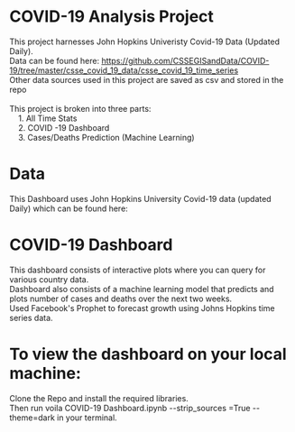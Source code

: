 # COVID-19 Analysis Project
This project harnesses John Hopkins Univeristy Covid-19 Data (Updated Daily).<br/>
Data can be found here: https://github.com/CSSEGISandData/COVID-19/tree/master/csse_covid_19_data/csse_covid_19_time_series <br/>
Other data sources used in this project are saved as csv and stored in the repo <br/><br/>
This project is broken into three parts:<br/>
       &nbsp;&nbsp;&nbsp;  1. All Time Stats<br/>
       &nbsp;&nbsp;&nbsp;  2. COVID -19 Dashboard<br/>
       &nbsp;&nbsp;&nbsp;  3. Cases/Deaths Prediction (Machine Learning)<br/>

# Data 
This Dashboard uses John Hopkins University Covid-19 data (updated Daily) which can be found here:


# COVID-19 Dashboard
This dashboard consists of interactive plots where you can query for various country data.\
Dashboard also consists of a machine learning model that predicts and plots number of cases and deaths over the next two weeks.\
Used Facebook's Prophet to forecast growth using Johns Hopkins time series data.

# To view the dashboard on your local machine:
Clone the Repo and install the required libraries.\
Then run voila COVID-19 Dashboard.ipynb --strip_sources =True --theme=dark in your terminal.

